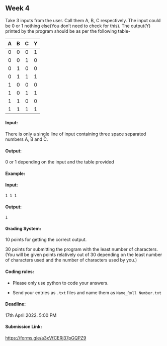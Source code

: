 ## Week 4

Take 3 inputs from the user. Call them A, B, C respectively. The input could be 0 or 1 nothing else(You don’t need to check for this). The output(Y) printed by the program should be as per the following table-

**A**|**B**|**C**|**Y**
:-----:|:-----:|:-----:|:-----:
0|0|0|1
0|0|1|0
0|1|0|0
0|1|1|1
1|0|0|0
1|0|1|1
1|1|0|0
1|1|1|1

#### Input:

There is only a single line of input containing three space separated numbers A, B and C.


#### Output:

0 or 1 depending on the input and the table provided

#### Example:

#### Input: 

```
1 1 1

```          

#### Output:

```
1
```

#### Grading System:

10 points for getting the correct output.

30 points for submitting the program with the least number of characters. (You will be given points relatively out of 30 depending on the least number of characters used and the number of characters used by you.)

#### Coding rules:

- Please only use python to code your answers.

- Send your entries as `.txt` files and name them as `Name_Roll Number.txt`

 

#### Deadline:

17th April 2022. 5:00 PM

 
#### Submission Link:

https://forms.gle/a3xVfCERj37pGQPZ9
